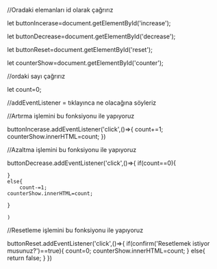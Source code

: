 //Oradaki elemanları id olarak çağrırız 

let buttonIncerase=document.getElementById('increase');

let buttonDecrease=document.getElementById('decrease');

let buttonReset=document.getElementById('reset');

let counterShow=document.getElementById('counter');


//ordaki sayı çağrırız

let count=0;

//addEventListener = tıklayınca ne olacağına söyleriz

//Artırma işlemini bu fonksiyonu ile yapıyoruz

buttonIncerase.addEventListener('click',()=>{
    count+=1;
    counterShow.innerHTML=count;
})

//Azaltma işlemini bu fonksiyonu ile yapıyoruz

buttonDecrease.addEventListener('click',()=>{
    if(count==0){
    
    }
    else{
        count-=1;
    counterShow.innerHTML=count;

    }
    
    )

//Resetleme işlemini bu fonksiyonu ile yapıyoruz

buttonReset.addEventListener('click',()=>{
    if(confirm('Resetlemek istiyor musunuz?')==true){
        count=0;
    counterShow.innerHTML=count;
    }
    else{
        return false;
    }
})
